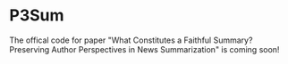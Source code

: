 # P3Sum
The offical code for paper "What Constitutes a Faithful Summary? Preserving Author Perspectives in News Summarization" is coming soon!
